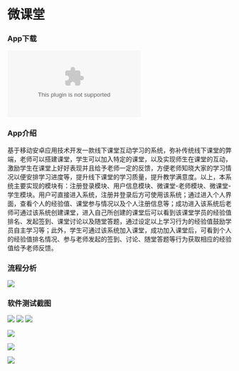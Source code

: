 # 微课堂
### App下载
![点击下载](https://github.com/DreamYHD/WClass/blob/master/wclass.apk)

### App介绍
基于移动安卓应用技术开发一款线下课堂互动学习的系统，弥补传统线下课堂的弊端，老师可以搭建课堂，学生可以加入特定的课堂，以及实现师生在课堂的互动，激励学生在课堂上好好表现并且给予老师一定的反馈，方便老师知晓大家的学习情况以便安排学习进度等，提升线下课堂的学习质量，提升教学满意度。以上，本系统主要实现的模块有：注册登录模块、用户信息模块、微课堂-老师模块、微课堂-学生模块。用户可直接进入系统，注册并登录后方可使用该系统；通过进入个人界面，查看个人的经验值、课堂参与情况以及个人注册信息等；成功进入该系统后老师可通过该系统创建课堂，进入自己所创建的课堂后可以看到该课堂学员的经验值排名、发起签到、课堂讨论以及随堂答题，通过设定以上学习行为的经验值鼓励学员自主学习等；此外，学生可通过该系统加入课堂，成功加入课堂后，可看到个人的经验值排名情况、参与老师发起的签到、讨论、随堂答题等行为获取相应的经验值给予老师反馈。
### 流程分析

![](http://onf44qqgp.bkt.clouddn.com/18-6-12/882309.jpg)

### 软件测试截图
![](http://onf44qqgp.bkt.clouddn.com/18-6-12/90662730.jpg)
![](http://onf44qqgp.bkt.clouddn.com/18-6-12/12482145.jpg)
![](http://onf44qqgp.bkt.clouddn.com/18-6-12/6797402.jpg)

![](http://onf44qqgp.bkt.clouddn.com/18-6-12/783824.jpg)

![](http://onf44qqgp.bkt.clouddn.com/18-6-12/51835667.jpg)

![](http://onf44qqgp.bkt.clouddn.com/18-6-12/18685773.jpg)
